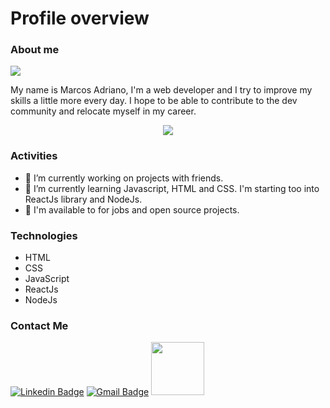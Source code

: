 # Profile overview

### About me

<img src="https://img.shields.io/static/v1?label=Overview&message=Marcos+Adriano&color=AFEEEE&style=for-the-badge&logo=GitHub">

<p>
My name is Marcos Adriano, I'm a web developer and I try to improve my skills a little more every day. I hope to be able to contribute to the dev community and relocate myself in my career. 
</p>

<div align="center">
<img src="https://github-readme-stats.vercel.app/api?username=marcosadriano05&show_icons=true&title_color=6A5ACD&text_color=000000&icon_color=483D8Bbg_color=FFFAFA&cache_seconds=2300">
</div>

### Activities
- 🔭 I’m currently working on projects with friends.
- 🌱 I’m currently learning Javascript, HTML and CSS. I'm starting too into ReactJs library and NodeJs.
- 👯 I'm available to for jobs and open source projects.

### Technologies
- HTML
- CSS
- JavaScript
- ReactJs
- NodeJs

### Contact Me
[![Linkedin Badge](https://img.shields.io/badge/-Linkedin-blue?style=flat-square&logo=Linkedin&logoColor=white&link=https://www.linkedin.com/in/marcosadriano05/)](https://www.linkedin.com/in/marcosadriano05/)
[![Gmail Badge](https://img.shields.io/badge/-Gmail-c14438?style=flat-square&logo=Gmail&logoColor=white&link=mailto:marcosadriano740@gmail.com)](mailto:marcosadriano740@gmail.com)
<a href="https://www.instagram.com/marcos.a05/?hl=pt-br" target="_blank">
  <img src="https://img.shields.io/badge/Instagram-E4405F?style=for-the-badge&logo=instagram&logoColor=white" width="85" />
</a>
<!--(https://www.instagram.com/marcos.a05/?hl=pt-br)-->

<!--
**marcosadriano05/marcosadriano05** is a ✨ _special_ ✨ repository because its `README.md` (this file) appears on your GitHub profile.

Here are some ideas to get you started:

- 🔭 I’m currently working on ...
- 🌱 I’m currently learning ...
- 👯 I’m looking to collaborate on ...
- 🤔 I’m looking for help with ...
- 💬 Ask me about ...
- 📫 How to reach me: ...
- 😄 Pronouns: ...
- ⚡ Fun fact: ...
-->

<!--[![Github Badge](https://img.shields.io/badge/-Github-000?style=flat-square&logo=Github&logoColor=white&link=https://github.com/marcosadriano05)](https://github.com/marcosadriano05)-->
